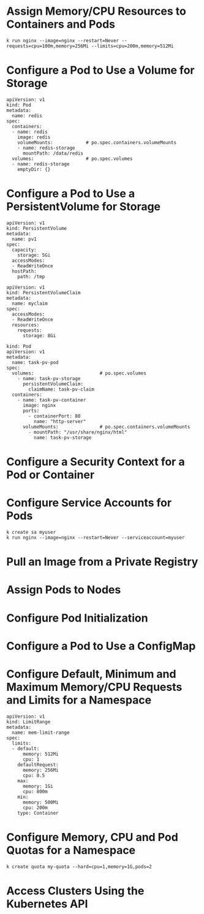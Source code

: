 # Assign Memory/CPU Resources to Containers and Pods
```
k run nginx --image=nginx --restart=Never --requests=cpu=100m,memory=256Mi --limits=cpu=200m,memory=512Mi
```
# Configure a Pod to Use a Volume for Storage
```
apiVersion: v1
kind: Pod
metadata:
  name: redis
spec:
  containers:
  - name: redis
    image: redis
    volumeMounts:            # po.spec.containers.volumeMounts
    - name: redis-storage
      mountPath: /data/redis
  volumes:                   # po.spec.volumes
  - name: redis-storage
    emptyDir: {}
```
# Configure a Pod to Use a PersistentVolume for Storage
```
apiVersion: v1
kind: PersistentVolume
metadata:
  name: pv1
spec:
  capacity:
    storage: 5Gi
  accessModes:
  - ReadWriteOnce
  hostPath:
    path: /tmp
```
```
apiVersion: v1
kind: PersistentVolumeClaim
metadata:
  name: myclaim
spec:
  accessModes:
  - ReadWriteOnce
  resources:
    requests:
      storage: 8Gi
```
```
kind: Pod
apiVersion: v1
metadata:
  name: task-pv-pod
spec:
  volumes:                        # po.spec.volumes
    - name: task-pv-storage
      persistentVolumeClaim:
        claimName: task-pv-claim
  containers:
    - name: task-pv-container
      image: nginx
      ports:
        - containerPort: 80
          name: "http-server"
      volumeMounts:               # po.spec.containers.volumeMounts
        - mountPath: "/usr/share/nginx/html"
          name: task-pv-storage
```
# Configure a Security Context for a Pod or Container
# Configure Service Accounts for Pods
```
k create sa myuser
k run nginx --image=nginx --restart=Never --serviceaccount=myuser
```
# Pull an Image from a Private Registry
# Assign Pods to Nodes
# Configure Pod Initialization
# Configure a Pod to Use a ConfigMap

# Configure Default, Minimum and Maximum Memory/CPU Requests and Limits for a Namespace
```
apiVersion: v1
kind: LimitRange
metadata:
  name: mem-limit-range
spec:
  limits:
  - default:
      memory: 512Mi
      cpu: 1
    defaultRequest:
      memory: 256Mi
      cpu: 0.5
    max:
      memory: 1Gi
      cpu: 800m
    min:
      memory: 500Mi
      cpu: 200m
    type: Container
```
# Configure Memory, CPU and Pod Quotas for a Namespace
```
k create quota my-quota --hard=cpu=1,memory=1G,pods=2
```
# Access Clusters Using the Kubernetes API
